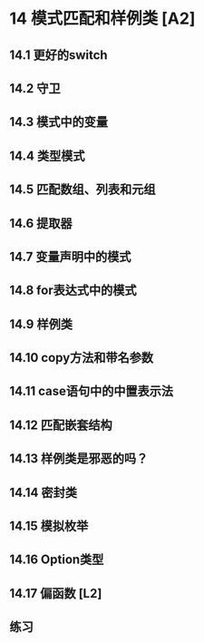 # 14 模式匹配和样例类 [A2]
## 14.1 更好的switch
## 14.2 守卫
## 14.3 模式中的变量
## 14.4 类型模式
## 14.5 匹配数组、列表和元组
## 14.6 提取器
## 14.7 变量声明中的模式
## 14.8 for表达式中的模式
## 14.9 样例类
## 14.10 copy方法和带名参数
## 14.11 case语句中的中置表示法
## 14.12 匹配嵌套结构
## 14.13 样例类是邪恶的吗？
## 14.14 密封类
## 14.15 模拟枚举
## 14.16 Option类型
## 14.17 偏函数 [L2]
## 练习